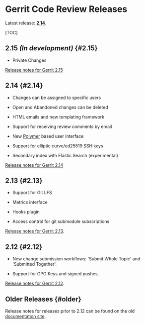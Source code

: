 # Gerrit Code Review Releases

Latest release: **[2.14](/releases/2.14.md)**.

[TOC]

## 2.15 *(In development)* {#2.15}

* Private Changes

[Release notes for Gerrit 2.15](/releases/2.15.md)

## 2.14 {#2.14}

* Changes can be assigned to specific users

* Open and Abandoned changes can be deleted

* HTML emails and new templating framework

* Support for receiving review comments by email

* New [Polymer](https://www.polymer-project.org/) based user interface

* Support for elliptic curve/ed25519 SSH keys

* Secondary index with Elastic Search (experimental)

[Release notes for Gerrit 2.14](/releases/2.14.md)

## 2.13 {#2.13}

* Support for Git LFS

* Metrics interface

* Hooks plugin

* Access control for git submodule subscriptions

[Release notes for Gerrit 2.13](/releases/2.13.md).

## 2.12 {#2.12}

* New change submission workflows: 'Submit Whole Topic' and 'Submitted Together'.

* Support for GPG Keys and signed pushes.

[Release notes for Gerrit 2.12](/releases/2.12.md).

## Older Releases {#older}

Release notes for releases prior to 2.12 can be found on the old
[documentation site](http://gerrit-documentation.storage.googleapis.com/ReleaseNotes/index.html).
